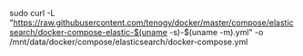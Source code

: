 sudo curl -L "https://raw.githubusercontent.com/tenogy/docker/master/compose/elasticsearch/docker-compose-elastic-$(uname -s)-$(uname -m).yml" -o /mnt/data/docker/compose/elasticsearch/docker-compose.yml
